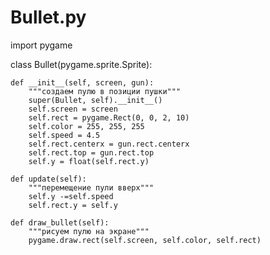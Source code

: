 # Bullet.py
import pygame

class Bullet(pygame.sprite.Sprite):

    def __init__(self, screen, gun):
        """создаем пулю в позиции пушки"""
        super(Bullet, self).__init__()
        self.screen = screen
        self.rect = pygame.Rect(0, 0, 2, 10)
        self.color = 255, 255, 255
        self.speed = 4.5
        self.rect.centerx = gun.rect.centerx
        self.rect.top = gun.rect.top
        self.y = float(self.rect.y)

    def update(self):
        """перемещение пули вверх"""
        self.y -=self.speed
        self.rect.y = self.y

    def draw_bullet(self):
        """рисуем пулю на экране"""
        pygame.draw.rect(self.screen, self.color, self.rect)
